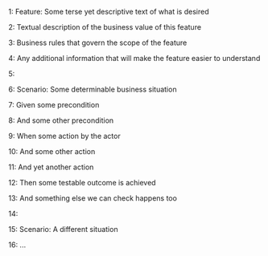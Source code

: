  1: Feature: Some terse yet descriptive text of what is desired
 
 2:   Textual description of the business value of this feature
 
 3:   Business rules that govern the scope of the feature
 
 4:   Any additional information that will make the feature easier to understand
 
 5: 
 
 6:   Scenario: Some determinable business situation
 
 7:     Given some precondition
 
 8:       And some other precondition
 
 9:     When some action by the actor
 
10:       And some other action

11:       And yet another action

12:     Then some testable outcome is achieved

13:       And something else we can check happens too

14: 

15:   Scenario: A different situation

16:       ...

